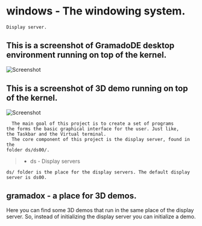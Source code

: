 # windows - The windowing system.

```
Display server.
```

## This is a screenshot of GramadoDE desktop environment running on top of the kernel.
![Screenshot](https://raw.githubusercontent.com/polard8/screenshots/main/gramado-8.png)

## This is a screenshot of 3D demo running on top of the kernel.
![Screenshot](https://raw.githubusercontent.com/polard8/screenshots/main/gramado-3.png)

```
  The main goal of this project is to create a set of programs 
the forms the basic graphical interface for the user. Just like,
the Taskbar and the Virtual terminal.
  The core component of this project is the display server, found in the
folder ds/ds00/.
```

> * ds     - Display servers

```
ds/ folder is the place for the display servers. The default display server is ds00.
```

## gramadox - a place for 3D demos.

Here you can find some 3D demos that run in the same place of the display server.
So, instead of initializing the display server you can initialize a demo.
